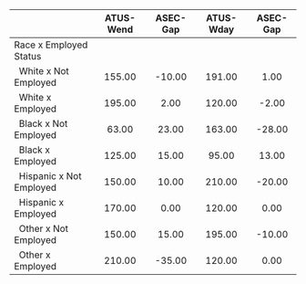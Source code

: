 
|                      |    ATUS-Wend |     ASEC-Gap |    ATUS-Wday |     ASEC-Gap |
| -------------------- | :----------: | :----------: | :----------: | :----------: |
| Race x Employed Status |              |              |              |              |
| &nbsp;&nbsp;White x Not Employed |       155.00 |       -10.00 |       191.00 |         1.00 |
| &nbsp;&nbsp;White x Employed |       195.00 |         2.00 |       120.00 |        -2.00 |
| &nbsp;&nbsp;Black x Not Employed |        63.00 |        23.00 |       163.00 |       -28.00 |
| &nbsp;&nbsp;Black x Employed |       125.00 |        15.00 |        95.00 |        13.00 |
| &nbsp;&nbsp;Hispanic x Not Employed |       150.00 |        10.00 |       210.00 |       -20.00 |
| &nbsp;&nbsp;Hispanic x Employed |       170.00 |         0.00 |       120.00 |         0.00 |
| &nbsp;&nbsp;Other x Not Employed |       150.00 |        15.00 |       195.00 |       -10.00 |
| &nbsp;&nbsp;Other x Employed |       210.00 |       -35.00 |       120.00 |         0.00 |

